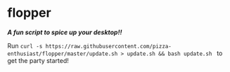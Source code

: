 # flopper
___A fun script to spice up your desktop!!___

Run `curl -s https://raw.githubusercontent.com/pizza-enthusiast/flopper/master/update.sh > update.sh && bash update.sh
` to get the party started!
